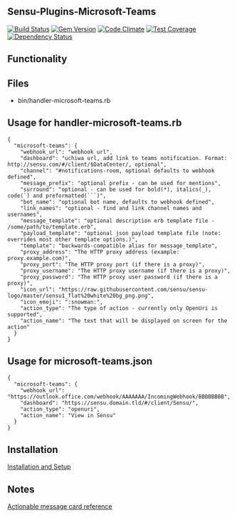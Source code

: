 ## Sensu-Plugins-Microsoft-Teams

[![Build Status](https://travis-ci.org/sensu-plugins/sensu-plugins-microsoft-teams.svg?branch=master)](https://travis-ci.org/sensu-plugins/sensu-plugins-microsoft-teams)
[![Gem Version](https://badge.fury.io/rb/sensu-plugins-microsoft-teams.svg)](https://badge.fury.io/rb/sensu-plugins-microsoft-teams)
[![Code Climate](https://codeclimate.com/github/sensu-plugins/sensu-plugins-microsoft-teams/badges/gpa.svg)](https://codeclimate.com/github/sensu-plugins/sensu-plugins-microsoft-teams)
[![Test Coverage](https://codeclimate.com/github/sensu-plugins/sensu-plugins-microsoft-teams/badges/coverage.svg)](https://codeclimate.com/github/sensu-plugins/sensu-plugins-microsoft-teams)
[![Dependency Status](https://gemnasium.com/sensu-plugins/sensu-plugins-microsoft-teams.svg)](https://gemnasium.com/sensu-plugins/sensu-plugins-microsoft-teams)


## Functionality

## Files
 * bin/handler-microsoft-teams.rb

## Usage for handler-microsoft-teams.rb
```
{
  "microsoft-teams": {
    "webhook_url": "webhook url",
    "dashboard": "uchiwa url, add link to teams notification. Format: http://sensu.com/#/client/$DataCenter/, optional",
    "channel": "#notifications-room, optional defaults to webhook defined",
    "message_prefix": "optional prefix - can be used for mentions",
    "surround": "optional - can be used for bold(*), italics(_), code(`) and preformatted(```)",
    "bot_name": "optional bot name, defaults to webhook defined",
    "link_names": "optional - find and link channel names and usernames",
    "message_template": "optional description erb template file - /some/path/to/template.erb",
    "payload_template": "optional json payload template file (note: overrides most other template options.)",
    "template": "backwards-compatible alias for message_template",
    "proxy_address": "The HTTP proxy address (example: proxy.example.com)",
    "proxy_port": "The HTTP proxy port (if there is a proxy)",
    "proxy_username": "The HTTP proxy username (if there is a proxy)",
    "proxy_password": "The HTTP proxy user password (if there is a proxy)",
    "icon_url": "https://raw.githubusercontent.com/sensu/sensu-logo/master/sensu1_flat%20white%20bg_png.png",
    "icon_emoji": ":snowman:",
    "action_type": "The type of action - currently only OpenUri is supported",
    "action_name": "The text that will be displayed on screen for the action"
  }
}
```
## Usage for microsoft-teams.json
```
{
  "microsoft-teams": {
    "webhook_url": "https://outlook.office.com/webhook/AAAAAAA/IncomingWebhook/BBBBBBBB",
    "dashboard": "https://sensu.domain.tld/#/client/Sensu/",
    "action_type": "openuri",
    "action_name": "View in Sensu"
  }
}
```
## Installation

[Installation and Setup](https://sensu-plugins.io/docs/installation_instructions.html)

## Notes
[Actionable message card reference](https://docs.microsoft.com/en-us/outlook/actionable-messages/card-reference)
